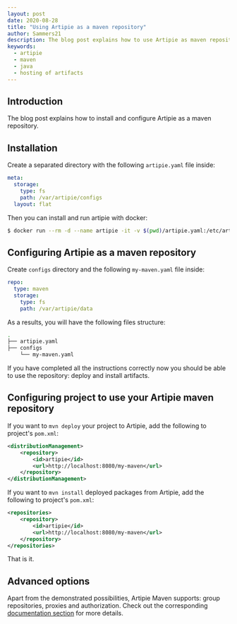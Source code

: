 ```yaml
---
layout: post
date: 2020-08-28
title: "Using Artipie as a maven repository"
author: Sammers21
description: The blog post explains how to use Artipie as maven repository.
keywords:
  - artipie
  - maven
  - java
  - hosting of artifacts
---
```


## Introduction

The blog post explains how to install and configure Artipie as a maven repository.

## Installation

Create a separated directory with the following `artipie.yaml` file inside:

```yml
meta:
  storage:
    type: fs
    path: /var/artipie/configs
  layout: flat
```

Then you can install and run artipie with docker:

```bash
$ docker run --rm -d --name artipie -it -v $(pwd)/artipie.yaml:/etc/artipie.yml $(pwd):/var/artipie -p 8080:80 artipie/artipie:latest
```

## Configuring Artipie as a maven repository

Create `configs` directory and the following `my-maven.yaml` file inside:

```yml
repo:
  type: maven
  storage:
    type: fs
    path: /var/artipie/data
```

As a results, you will have the following files structure:

```bash
.
├── artipie.yaml
├── configs
    └── my-maven.yaml
```

If you have completed all the instructions correctly now you should be able to use the repository: deploy and install artifacts.

## Configuring project to use your Artipie maven repository

If you want to `mvn deploy` your project to Artipie, add the following to project's `pom.xml`:

```xml
<distributionManagement>
    <repository>
        <id>artipie</id>
        <url>http://localhost:8080/my-maven</url>
    </repository>
</distributionManagement>
```

If you want to `mvn install` deployed packages from Artipie, add the following to project's `pom.xml`:

```xml
<repositories>
    <repository>
        <id>artipie</id>
        <url>http://localhost:8080/my-maven</url>
    </repository>
</repositories>
```

That is it.

## Advanced options

Apart from the demonstrated possibilities, Artipie Maven supports: group repositories, proxies and authorization.
Check out the corresponding [documentation section](https://github.com/artipie/artipie/tree/master/examples/maven)
for more details.
